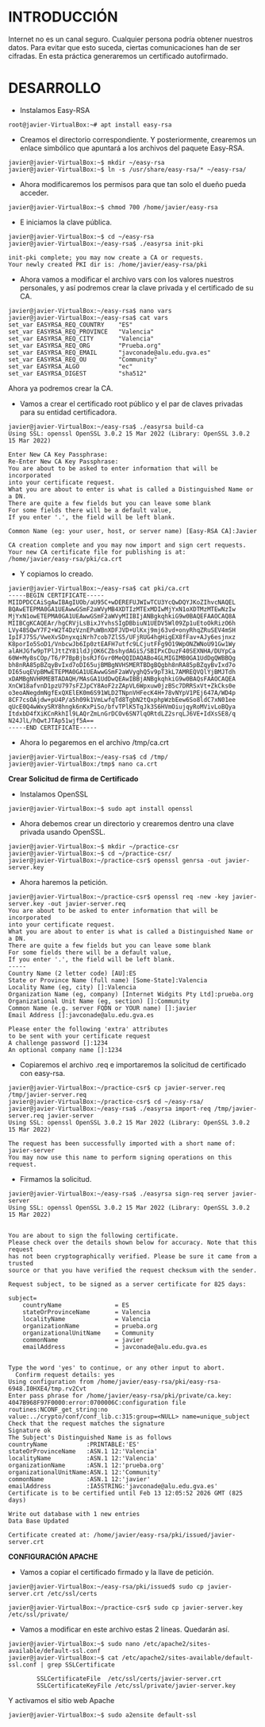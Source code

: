 
# INTRODUCCIÓN
Internet no es un canal seguro. Cualquier persona podría obtener nuestros datos. Para evitar que esto suceda, ciertas comunicaciones han de ser cifradas. En esta práctica generaremos un certificado autofirmado.


# DESARROLLO
- Instalamos Easy-RSA
```
root@javier-VirtualBox:~# apt install easy-rsa
```

- Creamos el directorio correspondiente. Y posteriormente, crearemos un enlace simbólico que apuntará a los archivos del paquete Easy-RSA.
```
javier@javier-VirtualBox:~$ mkdir ~/easy-rsa
javier@javier-VirtualBox:~$ ln -s /usr/share/easy-rsa/* ~/easy-rsa/
```

- Ahora modificaremos los permisos para que tan solo el dueño pueda acceder.
```
javier@javier-VirtualBox:~$ chmod 700 /home/javier/easy-rsa
```

- E iniciamos la clave pública.
```
javier@javier-VirtualBox:~$ cd ~/easy-rsa
javier@javier-VirtualBox:~/easy-rsa$ ./easyrsa init-pki

init-pki complete; you may now create a CA or requests.
Your newly created PKI dir is: /home/javier/easy-rsa/pki
```

- Ahora vamos a modificar el archivo vars con los valores nuestros personales, y así podremos crear la clave privada y el certificado de su CA.
```
javier@javier-VirtualBox:~/easy-rsa$ nano vars
javier@javier-VirtualBox:~/easy-rsa$ cat vars
set_var EASYRSA_REQ_COUNTRY    "ES"
set_var EASYRSA_REQ_PROVINCE   "Valencia"
set_var EASYRSA_REQ_CITY       "Valencia"
set_var EASYRSA_REQ_ORG        "Prueba.org"
set_var EASYRSA_REQ_EMAIL      "javconade@alu.edu.gva.es"
set_var EASYRSA_REQ_OU         "Community"
set_var EASYRSA_ALGO           "ec"
set_var EASYRSA_DIGEST         "sha512"
```

Ahora ya podremos crear la CA.

- Vamos a crear el certificado root público y el par de claves privadas para su entidad certificadora.
```
javier@javier-VirtualBox:~/easy-rsa$ ./easyrsa build-ca
Using SSL: openssl OpenSSL 3.0.2 15 Mar 2022 (Library: OpenSSL 3.0.2 15 Mar 2022)

Enter New CA Key Passphrase: 
Re-Enter New CA Key Passphrase: 
You are about to be asked to enter information that will be incorporated
into your certificate request.
What you are about to enter is what is called a Distinguished Name or a DN.
There are quite a few fields but you can leave some blank
For some fields there will be a default value,
If you enter '.', the field will be left blank.

Common Name (eg: your user, host, or server name) [Easy-RSA CA]:Javier

CA creation complete and you may now import and sign cert requests.
Your new CA certificate file for publishing is at:
/home/javier/easy-rsa/pki/ca.crt
```

- Y copiamos lo creado.
```
javier@javier-VirtualBox:~/easy-rsa$ cat pki/ca.crt 
-----BEGIN CERTIFICATE-----
MIIDPDCCAiSgAwIBAgIUOb/aU95C+wDEREFUJWIwTCU3YcQwDQYJKoZIhvcNAQEL
BQAwETEPMA0GA1UEAwwGSmF2aWVyMB4XDTIzMTExMDIwMjYxN1oXDTMzMTEwNzIw
MjYxN1owETEPMA0GA1UEAwwGSmF2aWVyMIIBIjANBgkqhkiG9w0BAQEFAAOCAQ8A
MIIBCgKCAQEAr/hgCRVjLsBixJYvhsSIgDBbiuN1UEDV5Wl09Zp1uEtoOkRizO6h
LVy48SQwY7F2+W2T4DzVznEPuWBnXDFJVD+UlKxj9mj63vd+onyRhqZRuSEV4mSH
IpIFJ75S/VweXvSDnyxqiNrh7cob7ZlS5/UFjRUG4hgHigEX8fFav+AJy6esjnxz
K8porIo5SoD1/VnbcwJb6Ip0ztEAFH7utfc9LCjutFFg9O19WpONZWNoU91Gw1Wy
alAHJGfw9pTPlJttZY81ldJjOK6CZbshydAGiS/SBIPxCDuzF40SEXNHA/DUYpCa
60W+My8sCOp/T6/P7BpBjbsRJfGvr0MeQQIDAQABo4GLMIGIMB0GA1UdDgQWBBQg
bh8nRA85pBZqyBvIxd7oDI65ujBMBgNVHSMERTBDgBQgbh8nRA85pBZqyBvIxd7o
DI65uqEVpBMwETEPMA0GA1UEAwwGSmF2aWVyghQ5v9pT3kL7AMREQVQlYjBMJTdh
xDAMBgNVHRMEBTADAQH/MAsGA1UdDwQEAwIBBjANBgkqhkiG9w0BAQsFAAOCAQEA
XnCW18afvnD1pzU797sFZJpCY8AoF2zZApVL6Wpxuw0jzBSc7DRRSxVt+ZkCks0e
o3eoANegdmNgfExQXElEK0m6S91WLD2TNpnVHFecK4H+78vNYpV1PEj647A/WD4p
8CF7csOAjdw+pU4P/a5h09k1VmLwfqTd8TgbN2tQxphpWzbEew6So8ldC7xN01ee
qUcE0Q4wWxySRY8hngk6nKxPiSo/bfvTPlK5TqJk3S6HVmOiujqyRoMVivLoBQya
ItdxbD4fXiKCnRkhIl9LAQrZmLnGrDCOv6SN7lqORtdLZ2srqLJ6VE+IdXsSE8/q
N24JlL/hQwtJTAp51wjf5A==
-----END CERTIFICATE-----
```

- Ahora lo pegaremos en el archivo /tmp/ca.crt
```
javier@javier-VirtualBox:~/easy-rsa$ cd /tmp/
javier@javier-VirtualBox:/tmp$ nano ca.crt
```

**Crear Solicitud de firma de Certificado**
- Instalamos OpenSSL
```
javier@javier-VirtualBox:~$ sudo apt install openssl
```

- Ahora debemos crear un directorio y crearemos dentro una clave privada usando OpenSSL. 
```
javier@javier-VirtualBox:~$ mkdir ~/practice-csr
javier@javier-VirtualBox:~$ cd ~/practice-csr/
javier@javier-VirtualBox:~/practice-csr$ openssl genrsa -out javier-server.key
```

- Ahora haremos la petición.
```
javier@javier-VirtualBox:~/practice-csr$ openssl req -new -key javier-server.key -out javier-server.req
You are about to be asked to enter information that will be incorporated
into your certificate request.
What you are about to enter is what is called a Distinguished Name or a DN.
There are quite a few fields but you can leave some blank
For some fields there will be a default value,
If you enter '.', the field will be left blank.
-----
Country Name (2 letter code) [AU]:ES
State or Province Name (full name) [Some-State]:Valencia
Locality Name (eg, city) []:Valencia
Organization Name (eg, company) [Internet Widgits Pty Ltd]:prueba.org
Organizational Unit Name (eg, section) []:Community
Common Name (e.g. server FQDN or YOUR name) []:javier
Email Address []:javconade@alu.edu.gva.es

Please enter the following 'extra' attributes
to be sent with your certificate request
A challenge password []:1234
An optional company name []:1234

```

- Copiaremos el archivo .req e importaremos la solicitud de certificado con easy-rsa.
```
javier@javier-VirtualBox:~/practice-csr$ cp javier-server.req /tmp/javier-server.req
javier@javier-VirtualBox:~/practice-csr$ cd ~/easy-rsa/
javier@javier-VirtualBox:~/easy-rsa$ ./easyrsa import-req /tmp/javier-server.req javier-server
Using SSL: openssl OpenSSL 3.0.2 15 Mar 2022 (Library: OpenSSL 3.0.2 15 Mar 2022)

The request has been successfully imported with a short name of: javier-server
You may now use this name to perform signing operations on this request.
```

- Firmamos la solicitud.
```
javier@javier-VirtualBox:~/easy-rsa$ ./easyrsa sign-req server javier-server
Using SSL: openssl OpenSSL 3.0.2 15 Mar 2022 (Library: OpenSSL 3.0.2 15 Mar 2022)


You are about to sign the following certificate.
Please check over the details shown below for accuracy. Note that this request
has not been cryptographically verified. Please be sure it came from a trusted
source or that you have verified the request checksum with the sender.

Request subject, to be signed as a server certificate for 825 days:

subject=
    countryName               = ES
    stateOrProvinceName       = Valencia
    localityName              = Valencia
    organizationName          = prueba.org
    organizationalUnitName    = Community
    commonName                = javier
    emailAddress              = javconade@alu.edu.gva.es


Type the word 'yes' to continue, or any other input to abort.
  Confirm request details: yes
Using configuration from /home/javier/easy-rsa/pki/easy-rsa-6948.I0HXE4/tmp.rv2Cvt
Enter pass phrase for /home/javier/easy-rsa/pki/private/ca.key:
4047B968F97F0000:error:0700006C:configuration file routines:NCONF_get_string:no value:../crypto/conf/conf_lib.c:315:group=<NULL> name=unique_subject
Check that the request matches the signature
Signature ok
The Subject's Distinguished Name is as follows
countryName           :PRINTABLE:'ES'
stateOrProvinceName   :ASN.1 12:'Valencia'
localityName          :ASN.1 12:'Valencia'
organizationName      :ASN.1 12:'prueba.org'
organizationalUnitName:ASN.1 12:'Community'
commonName            :ASN.1 12:'javier'
emailAddress          :IA5STRING:'javconade@alu.edu.gva.es'
Certificate is to be certified until Feb 13 12:05:52 2026 GMT (825 days)

Write out database with 1 new entries
Data Base Updated

Certificate created at: /home/javier/easy-rsa/pki/issued/javier-server.crt
```

**CONFIGURACIÓN APACHE**
- Vamos a copiar el certificado firmado y la llave de petición.
```
javier@javier-VirtualBox:~/easy-rsa/pki/issued$ sudo cp javier-server.crt /etc/ssl/certs

javier@javier-VirtualBox:~/practice-csr$ sudo cp javier-server.key /etc/ssl/private/
```

- Vamos a modificar en este archivo estas 2 líneas. Quedarán así.
```
javier@javier-VirtualBox:~$ sudo nano /etc/apache2/sites-available/default-ssl.conf 
javier@javier-VirtualBox:~$ cat /etc/apache2/sites-available/default-ssl.conf | grep SSLCertificate 
		
		SSLCertificateFile	/etc/ssl/certs/javier-server.crt
		SSLCertificateKeyFile /etc/ssl/private/javier-server.key
```

Y activamos el sitio web Apache
```
javier@javier-VirtualBox:~$ sudo a2ensite default-ssl
```




